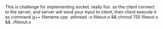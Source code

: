 This is challenge for implementing socket. really fun.
so the client connect to the server, and server will send your input to client, then client execute it as command
g++ filename.cpp -pthread -o fileout.o && chmod 755 fileout.o && ./fileout.o

